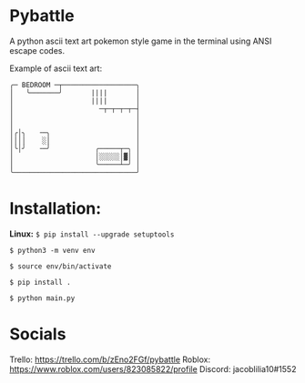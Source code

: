 # Pybattle
A python ascii text art pokemon style game in the terminal using ANSI escape codes.

Example of ascii text art:
```
╭─ BEDROOM ─┬──────────────────╮
│   ╰───────╯       ||||       │
│                   ||||       │
│                     ─┬─┬─┬─┬─┤
│                              │
│                              │
│╭│╮   ╶─╮                     │
││││    ░│                     │
│╰│╯   ╶─╯           ╭─────┬─╮ │
│                    │░░░░░│▓│ │
│                    ╰─────┴─╯ │
╰──────────────────────────────╯
```

# Installation:
**Linux:**
```$ pip install --upgrade setuptools ```

```$ python3 -m venv env```

```$ source env/bin/activate```

```$ pip install . ```

```$ python main.py ```

# Socials
Trello: https://trello.com/b/zEno2FGf/pybattle
Roblox: https://www.roblox.com/users/823085822/profile
Discord: jacoblilia10#1552
